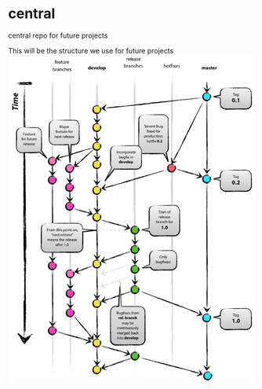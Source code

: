 central
=======

central repo for future projects


This will be the structure we use for future projects
![Image](/git-model%402x.png)
